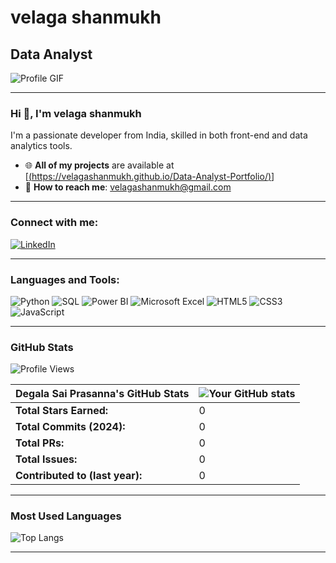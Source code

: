 #  velaga shanmukh
## Data Analyst

![Profile GIF](https://user-images.githubusercontent.com/12345678/animated-profile.gif) <!-- Replace this URL with the link to your GIF -->

---

### Hi 👋, I'm  velaga shanmukh

I'm a passionate developer from India, skilled in both front-end and data analytics tools.

- 🌐 **All of my projects** are available at [[(https://velagashanmukh.github.io/Data-Analyst-Portfolio/)](https://velagashanmukh.github.io/Data-Analyst-Portfolio/)]
- 📧 **How to reach me**: [velagashanmukh@gmail.com](mailto:saiprasannadegalai19@gmail.com)

---

### Connect with me:
[![LinkedIn](https://img.shields.io/badge/LinkedIn-000?style=for-the-badge&logo=linkedin&logoColor=white)](https://www.linkedin.com/in/velaga-shanmukh/)

---

### Languages and Tools:
![Python](https://img.shields.io/badge/Python-3776AB?style=for-the-badge&logo=python&logoColor=white)
![SQL](https://img.shields.io/badge/SQL-336791?style=for-the-badge&logo=microsoft-sql-server&logoColor=white)
![Power BI](https://img.shields.io/badge/Power%20BI-F2C811?style=for-the-badge&logo=power-bi&logoColor=black)
![Microsoft Excel](https://img.shields.io/badge/Excel-217346?style=for-the-badge&logo=microsoft-excel&logoColor=white)
![HTML5](https://img.shields.io/badge/HTML5-E34F26?style=for-the-badge&logo=html5&logoColor=white)
![CSS3](https://img.shields.io/badge/CSS3-1572B6?style=for-the-badge&logo=css3&logoColor=white)
![JavaScript](https://img.shields.io/badge/JavaScript-F7DF1E?style=for-the-badge&logo=javascript&logoColor=black)

---

### GitHub Stats
![Profile Views](https://komarev.com/ghpvc/?username=velagashanmukh&label=Profile%20views&color=0e75b6&style=flat)

| **Degala Sai Prasanna's GitHub Stats** | ![Your GitHub stats](https://github-readme-stats.vercel.app/api?username=velagashanmukh&show_icons=true&hide=prs&theme=default) |
| --- | --- |
| **Total Stars Earned:** | 0 |
| **Total Commits (2024):** | 0 |
| **Total PRs:** | 0 |
| **Total Issues:** | 0 |
| **Contributed to (last year):** | 0 |

---

### Most Used Languages
![Top Langs](https://github-readme-stats.vercel.app/api/top-langs/?username=velagashanmukh&layout=compact&hide=jupyter%20notebook&theme=default)

---

<!-- Replace the animated-profile.gif URL above with the link to the GIF you want. -->

